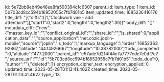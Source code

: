 id: 5e72bb8eb49e48ea8fa590394c1c6307
parent_id: 
item_type: 1
item_id: 5b703cd8cc594b16952055c7fb7d01b5
item_updated_time: 1685236416176
title_diff: "[{\"diffs\":[[1,\"Clockwork vae - add attention?\"]],\"start1\":0,\"start2\":0,\"length1\":0,\"length2\":30}]"
body_diff: "[]"
metadata_diff: {"new":{"master_key_id":"","conflict_original_id":"","share_id":"","is_shared":0,"application_data":"","source_application":"net.cozic.joplin-mobile","source":"joplin","is_todo":1,"markup_language":1,"order":1685236392867,"latitude":"44.14926667","longitude":"10.38782000","todo_completed":0,"altitude":"477.2000","parent_id":"e57ade7d214f44c7a7777cde7c0df7e7","source_url":"","id":"5b703cd8cc594b16952055c7fb7d01b5","todo_due":0,"author":""},"deleted":[]}
encryption_cipher_text: 
encryption_applied: 0
updated_time: 2023-05-28T01:13:41.462Z
created_time: 2023-05-28T01:13:41.462Z
type_: 13